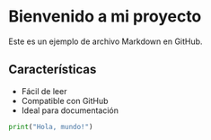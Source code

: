# Bienvenido a mi proyecto

Este es un ejemplo de archivo Markdown en GitHub.

## Características
- Fácil de leer
- Compatible con GitHub
- Ideal para documentación

```python
print("Hola, mundo!")
